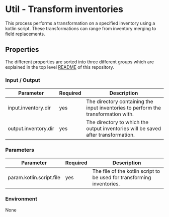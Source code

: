 # Util - Transform inventories

This process performs a transformation on a specified inventory using a kotlin script. These transformations can range from inventory merging to field replacements.

## Properties

The different properties are sorted into three different groups which are explained in the top level [README](../../README.md)
of this repository.

### Input / Output
| Parameter                   | Required | Description                                                                        |
|-----------------------------|----------|------------------------------------------------------------------------------------|
| input.inventory.dir         | yes      | The directory containing the input inventories to perform the transformation with. |
| output.inventory.dir        | yes      | The directory to which the output inventories will be saved after transformation.  |

### Parameters
| Parameter                | Required | Description                                                                        |
|--------------------------|----------|------------------------------------------------------------------------------------|
| param.kotlin.script.file | yes      | The file of the kotlin script to be used for transforming inventories.             |

### Environment
None